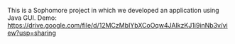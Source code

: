 This is a Sophomore project in which we developed an application using Java GUI.
Demo: https://drive.google.com/file/d/12MCzMbIYbXCoOqw4JAIkzKJ1i9inNb3v/view?usp=sharing
